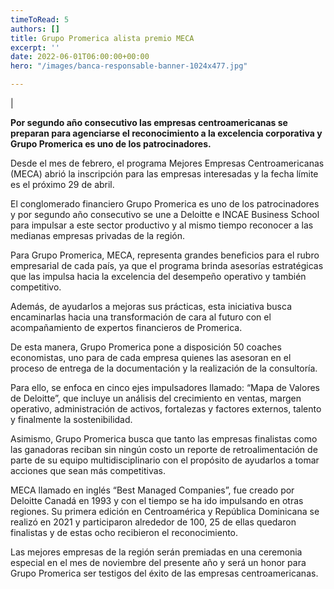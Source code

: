 ```yaml
---
timeToRead: 5
authors: []
title: Grupo Promerica alista premio MECA
excerpt: ''
date: 2022-06-01T06:00:00+00:00
hero: "/images/banca-responsable-banner-1024x477.jpg"

---
```

|

**Por segundo año consecutivo las empresas centroamericanas se preparan para agenciarse el reconocimiento a la excelencia corporativa y Grupo Promerica es uno de los patrocinadores.**

Desde el mes de febrero, el programa Mejores Empresas Centroamericanas (MECA) abrió la inscripción para las empresas interesadas y la fecha límite es el próximo 29 de abril.

El conglomerado financiero Grupo Promerica es uno de los patrocinadores y por segundo año consecutivo se une a Deloitte e INCAE Business School para impulsar a este sector productivo y al mismo tiempo reconocer a las medianas empresas privadas de la región.

Para Grupo Promerica, MECA, representa grandes beneficios para el rubro empresarial de cada país, ya que el programa brinda asesorías estratégicas que las impulsa hacia la excelencia del desempeño operativo y también competitivo.

Además, de ayudarlos a mejoras sus prácticas, esta iniciativa busca encaminarlas hacia una transformación de cara al futuro con el acompañamiento de expertos financieros de Promerica.

De esta manera, Grupo Promerica pone a disposición 50 coaches economistas, uno para de cada empresa quienes las asesoran en el proceso de entrega de la documentación y la realización de la consultoría.

Para ello, se enfoca en cinco ejes impulsadores llamado: “Mapa de Valores de Deloitte”, que incluye un análisis del crecimiento en ventas, margen operativo, administración de activos, fortalezas y factores externos, talento y finalmente la sostenibilidad.

Asimismo, Grupo Promerica busca que tanto las empresas finalistas como las ganadoras reciban sin ningún costo un reporte de retroalimentación de parte de su equipo multidisciplinario con el propósito de ayudarlos a tomar acciones que sean más competitivas.

MECA llamado en inglés “Best Managed Companies”, fue creado por Deloitte Canadá en 1993 y con el tiempo se ha ido impulsando en otras regiones. Su primera edición en Centroamérica y República Dominicana se realizó en 2021 y participaron alrededor de 100, 25 de ellas quedaron finalistas y de estas ocho recibieron el reconocimiento.

Las mejores empresas de la región serán premiadas en una ceremonia especial en el mes de noviembre del presente año y será un honor para Grupo Promerica ser testigos del éxito de las empresas centroamericanas.